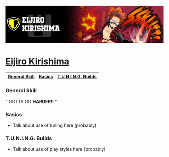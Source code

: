 <p align="center">
    <img src="https://raw.githubusercontent.com/HydrosPlays/ultrarumbleguide/refs/heads/main/images/800.png" /><br/>
</p>

# [Eijiro Kirishima](https://ultrarumble.com/character/008)

| [General Skill](#general-skill) | [Basics](#basics) | [T.U.N.I.N.G. Builds](#tuning-builds) |
|---------------------------------|------------------|--------------------------------------|

### General Skill
" GOTTA GO **HARDER!!** "
  
### Basics 
- Talk about use of tuning here (probably)

### T.U.N.I.N.G. Builds
- Talk about use of play styles here (probably)
